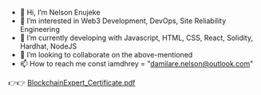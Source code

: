 - 👋 Hi, I’m Nelson Enujeke
- 👀 I’m interested in Web3 Development, DevOps, Site Reliability Engineering
- 🌱 I’m currently developing with Javascript, HTML, CSS, React, Solidity, Hardhat, NodeJS
- 💞️ I’m looking to collaborate on the above-mentioned
- 📫 How to reach me const iamdhrey = "damilare.nelson@outlook.com"
<!---
iamdhrey/iamdhrey is a ✨ special ✨ repository because its `README.md` (this file) appears on your GitHub profile.
You can click the Preview link to take a look at your changes.
--->
👉👉 [BlockchainExpert_Certificate.pdf](https://github.com/iamdhrey/iamdhrey/files/14090089/BlockchainExpert_Certificate.pdf)
